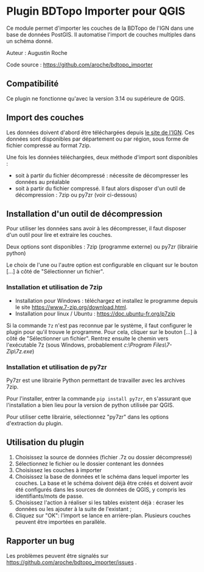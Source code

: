 # Plugin BDTopo Importer pour QGIS

Ce module permet d'importer les couches de la BDTopo de l'IGN dans
une base de données PostGIS. Il automatise l'import de couches multiples dans un schéma donné.

Auteur : Augustin Roche

Code source : https://github.com/aroche/bdtopo_importer

## Compatibilité

Ce plugin ne fonctionne qu'avec la version 3.14 ou supérieure de QGIS.

## Import des couches

Les données doivent d'abord être téléchargées depuis 
[le site de l'IGN](https://geoservices.ign.fr/documentation/diffusion/telechargement-donnees-libres.html#bd-topo).
Ces données sont disponibles par département ou par région, sous forme de fichier compressé au format 7zip.

Une fois les données téléchargées, deux méthode d'import sont disponibles : 
* soit à partir du fichier décompressé : nécessite de décompresser les données au préalable
* soit à partir du fichier compressé. Il faut alors disposer d'un outil de décompression : 7zip ou py7zr (voir ci-dessous)

## Installation d'un outil de décompression

Pour utiliser les données sans avoir à les décompresser, il
faut disposer d'un outil pour lire et extraire les couches.

Deux options sont disponibles : 7zip (programme externe) ou py7zr (librairie python)

Le choix de l'une ou l'autre option est configurable en cliquant sur le bouton [...] à côté de "Sélectionner un fichier".

### Installation et utilisation de 7zip

* Installation pour Windows : téléchargez et installez le programme depuis le site https://www.7-zip.org/download.html.
* Installation pour linux / Ubuntu : https://doc.ubuntu-fr.org/p7zip

Si la commande `7z` n'est pas reconnue par le système, il faut configurer le plugin pour qu'il trouve le programme.
Pour cela, cliquer sur le bouton [...] à côté de "Sélectionner un fichier". Rentrez ensuite le chemin vers l'exécutable 7z (sous Windows,
probablement *c:\Program Files\7-Zip\7z.exe*)

### Installation et utilisation de py7zr

Py7zr</a> est une librairie Python permettant de travailler avec les archives 7zip.

Pour l'installer, entrer la commande `pip install py7zr`, en s'assurant que l'installation a bien lieu pour la version de python utilisée par QGIS.

Pour utiliser cette librairie, sélectionnez "py7zr" dans les options d'extraction du plugin.

## Utilisation du plugin

1. Choisissez la source de données (fichier .7z ou dossier décompressé)
1. Sélectionnez le fichier ou le dossier contenant les données
1. Choisissez les couches à importer
1. Choisissez la base de données et le schéma dans lequel importer les couches. 
La base et le schéma doivent déjà être créés et doivent avoir été configurés dans 
les sources de données de QGIS, y compris les identifiants/mots de passe.
1. Choisissez l'action à réaliser si les tables existent déjà : écraser les données ou les ajouter à la suite
de l'existant ;
1. Cliquez sur "OK": l'import se lance en arrière-plan. 
Plusieurs couches peuvent être importées en parallèle.

## Rapporter un bug

Les problèmes peuvent être signalés sur https://github.com/aroche/bdtopo_importer/issues .